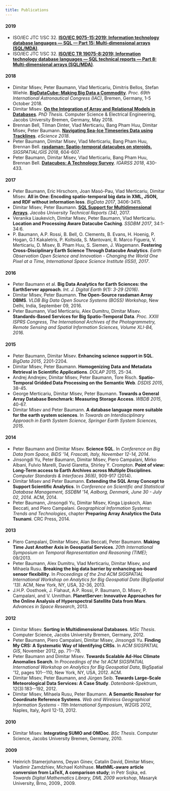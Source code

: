 ```yaml
---
title: Publications
---
```


#### 2019

- ISO/IEC JTC 1/SC 32. [**ISO/IEC 9075-15:2019: Information technology database languages &mdash; SQL &mdash; Part 15: Multi-dimensional arrays (SQL/MDA)**](https://www.iso.org/standard/67382.html).
- ISO/IEC JTC 1/SC 32. [**ISO/IEC TR 19075-8:2019: Information technology database languages &mdash; SQL technical reports &mdash; Part 8: Multi-dimensional arrays (SQL/MDA)**](https://www.iso.org/standard/69777.html).

#### 2018

- Dimitar Misev, Peter Baumann, Vlad Merticariu, Dimitris Bellos, Stefan Wiehle. [**BigDataCube: Making Big Data a Commodity**](https://iafastro.directory/iac/archive/browse/IAC-18/B1/4/44924/). *Proc. 69th International Astronautical Congress (IAC)*, Bremen, Germany, 1-5 October 2018.
- Dimitar Misev. [**On the Integration of Array and Relational Models in Databases**](http://nbn-resolving.org/urn:nbn:de:gbv:579-opus-1008050). *PhD Thesis*. Computer Science & Electrical Engineering, Jacobs University Bremen, Germany, May 2018.
- Brennan Bell, Tilman Dinter, Vlad Merticariu, Bang Pham Huu, Dimitar Misev, Peter Baumann. [**Navigating Sea-Ice Timeseries Data using Tracklines**](https://doi.org/10.1109/eScience.2018.00115). *eScience 2018*.
- Peter Baumann, Dimitar Misev, Vlad Merticariu, Bang Pham Huu, Brennan Bell. [**rasdaman: Spatio-temporal datacubes on steroids.**](https://doi.org/10.1145/3274895.3274988) *SIGSPATIAL/GIS 2018*, 604-607.
- Peter Baumann, Dimitar Misev, Vlad Merticariu, Bang Pham Huu, Brennan Bell. [**Datacubes: A Technology Survey**](https://www.doi.org/10.1109/IGARSS.2018.8518920). *IGARSS 2018*, 430-433.

#### 2017

- Peter Baumann, Eric Hirschorn, Joan Masó-Pau, Vlad Merticariu, Dimitar Misev. **All in One: Encoding spatio-temporal big data in XML, JSON, and RDF without information loss**. *BigData 2017*, 3406-3415.
- Dimitar Misev, Peter Baumann. [**SQL Support for Multidimensional Arrays**](http://nbn-resolving.org/urn:nbn:de:gbv:579-opus-1007237). *Jacobs University Technical Reports (34)*, 2017.
- Veranika Liaukevich, Dimitar Misev, Peter Baumann, Vlad Merticariu. **Location and Processing Aware Datacube Caching**. *SSDBM 2017*, 34:1-34:6.
- P. Baumann, A.P. Rossi, B. Bell, O. Clements, B. Evans, H. Hoenig, P. Hogan, G.1 Kakaletris, P. Koltsida, S. Mantovani, R. Marco Figuera, V. Merticariu, D. Misev, B. Pham Huu, S. Siemen, J. Wagemann. **Fostering Cross-Disciplinary Earth Science Through Datacube Analytics**. *Earth Observation Open Science and Innovation - Changing the World One Pixel at a Time, International Space Science Institute (ISSI), 2017*.

#### 2016

- Peter Baumann et al. **Big Data Analytics for Earth Sciences: the EarthServer approach**. *Int. J. Digital Earth 9(1): 3-29 (2016)*.
- Dimitar Misev, Peter Baumann. **The Open-Source rasdaman Array DBMS**. *VLDB Big Data Open Source Systems (BOSS) Workshop*, New Delhi, India, September 09, 2016.
- Peter Baumann, Vlad Merticariu, Alex Dumitru, Dimitar Misev. **Standards-Based Services for Big Spatio-Temporal Data**. *Proc. XXIII ISPRS Congress, The International Archives of the Photogrammetry, Remote Sensing and Spatial Information Sciences, Volume XLI-B4, 2016.*

#### 2015

- Peter Baumann, Dimitar Misev. **Enhancing science support in SQL**. *BigData 2015*, 2201-2204.
- Dimitar Misev, Peter Baumann. **Homogenizing Data and Metadata Retrieval in Scientific Applications**. *DOLAP 2015*, 25-34.
- Andrej Andrejev, Dimitar Misev, Peter Baumann, Tore Risch. **Spatio-Temporal Gridded Data Processing on the Semantic Web**. *DSDIS 2015*, 38-45.
- George Merticariu, Dimitar Misev, Peter Baumann. **Towards a General Array Database Benchmark: Measuring Storage Access**. *WBDB 2015*, 40-67.
- Dimitar Misev and Peter Baumann. **A database language more suitable for the earth system sciences**. In *Towards an Interdisciplinary Approach in Earth System Science, Springer Earth System Sciences, 2015*.

#### 2014

- Peter Baumann and Dimitar Misev. **Science SQL**. In *Conference on Big Data from Space, BiDS '14, Frascati, Italy, November 12-14, 2014*.
- Jinsongdi Yu, Peter Baumann, Dimitar Misev, Piero Campalani, Mirko Albani, Fulvio Marelli, David Giaretta, Shirley Y. Crompton.
**Point of view: Long-Term access to Earth Archives across Multiple Disciplines**. *Computer Standards & Interfaces 36(6)*, 909-917 (2014).
- Dimitar Misev and Peter Baumann. **Extending the SQL Array Concept to Support Scientific Analytics**. In *Conference on Scientific and Statistical Database Management, SSDBM '14, Aalborg, Denmark, June 30 - July 02, 2014*. ACM, 2014.
- Peter Baumann, Jinsongdi Yu, Dimitar Misev, Kinga Lipskoch, Alan Beccati, and Piero Campalani. *Geographical Information Systems: Trends and Technologies*, chapter **Preparing Array Analytics the Data Tsunami**. CRC Press, 2014.

#### 2013

- Piero Campalani, Dimitar Misev, Alan Beccati, Peter Baumann. **Making Time Just Another Axis in Geospatial Services**. *20th International Symposium on Temporal Representation and Reasoning (TIME)*; 09/2013.
- Peter Baumann, Alex Dumitru, Vlad Merticariu, Dimitar Misev, and Mihaela Rusu. **Breaking the big data barrier by enhancing on-board sensor flexibility**. In *Proceedings of the 2nd ACM SIGSPATIAL International Workshop on Analytics for Big Geospatial Data (BigSpatial '13)*. ACM, New York, NY, USA, 32-36, 2013.
- J.H.P. Oosthoek, J. Flahaut, A.P. Rossi, P. Baumann, D. Misev, P. Campalani, and V. Unnithan. **PlanetServer: Innovative Approaches for the Online Analysis of Hyperspectral Satellite Data from Mars**. *Advances in Space Research*, 2013.

#### 2012

- Dimitar Misev. **Sorting in Multidimensional Databases**. *MSc Thesis*. Computer Science, Jacobs University Bremen, Germany, 2012.
- Peter Baumann, Piero Campalani, Dimitar Misev, Jinsongdi Yu. **Finding My CRS: A Systematic Way of Identifying CRSs**. In *ACM SIGSPATIAL GIS*, November 2012, pp. 71--78.
- Peter Baumann and Dimitar Misev. **Towards Scalable Ad-Hoc Climate Anomalies Search**. In *Proceedings of the 1st ACM SIGSPATIAL International Workshop on Analytics for Big Geospatial Data*, BigSpatial '12, pages 101--110, New York, NY, USA, 2012. ACM.
- Dimitar Misev, Peter Baumann, and Jürgen Seib. **Towards Large-Scale Meteorological Data Services: A Case Study**. *Datenbank-Spektrum*, 12(3):183--192, 2012.
- Dimitar Misev, Mihaela Rusu, Peter Baumann. **A Semantic Resolver for Coordinate Reference Systems**. *Web and Wireless Geographical Information Systems - 11th International Symposium*, W2GIS 2012, Naples, Italy, April 12-13, 2012.

#### 2010

- Dimitar Misev. **Integrating SUMO and OMDoc**. *BSc Thesis*. Computer Science, Jacobs University Bremen, Germany, 2010.

#### 2009

- Heinrich Stamerjohanns, Deyan Ginev, Catalin David, Dimitar Misev, Vladimir Zamdzhiev, Michael Kohlhase. **MathML-aware article conversion from LaTeX, A comparison study**; in Petr Sojka, ed. *Towards Digital Mathematics Library, DML 2009 workshop*, Masaryk University, Brno, 2009., 2009.
